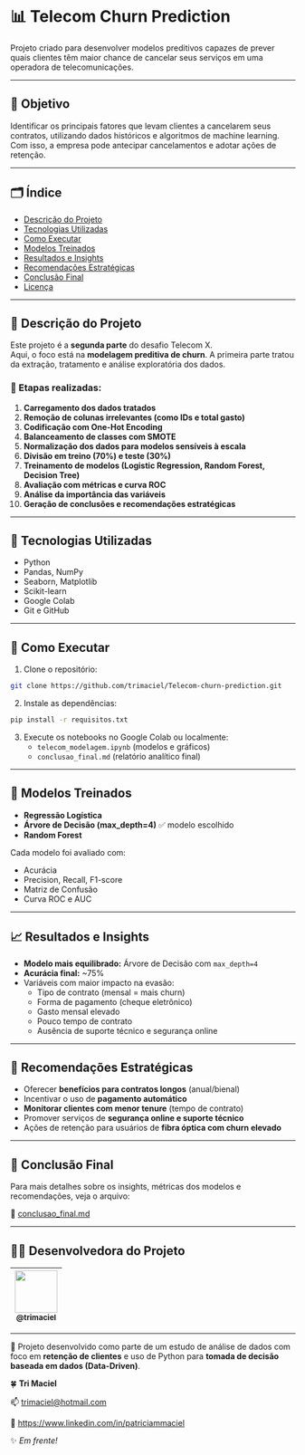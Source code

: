 # 📊 Telecom Churn Prediction

Projeto criado para desenvolver modelos preditivos capazes de prever quais clientes têm maior chance de cancelar seus serviços em uma operadora de telecomunicações.

---

## 🧠 Objetivo

Identificar os principais fatores que levam clientes a cancelarem seus contratos, utilizando dados históricos e algoritmos de machine learning. Com isso, a empresa pode antecipar cancelamentos e adotar ações de retenção.

---

## 🗂️ Índice

- [Descrição do Projeto](#descrição-do-projeto)
- [Tecnologias Utilizadas](#tecnologias-utilizadas)
- [Como Executar](#como-executar)
- [Modelos Treinados](#modelos-treinados)
- [Resultados e Insights](#resultados-e-insights)
- [Recomendações Estratégicas](#recomendações-estratégicas)
- [Conclusão Final](#conclusão-final)
- [Licença](#licença)

---

## 📝 Descrição do Projeto

Este projeto é a **segunda parte** do desafio Telecom X.  
Aqui, o foco está na **modelagem preditiva de churn**. A primeira parte tratou da extração, tratamento e análise exploratória dos dados.

### 🔁 Etapas realizadas:

1. **Carregamento dos dados tratados**
2. **Remoção de colunas irrelevantes (como IDs e total gasto)**
3. **Codificação com One-Hot Encoding**
4. **Balanceamento de classes com SMOTE**
5. **Normalização dos dados para modelos sensíveis à escala**
6. **Divisão em treino (70%) e teste (30%)**
7. **Treinamento de modelos (Logistic Regression, Random Forest, Decision Tree)**
8. **Avaliação com métricas e curva ROC**
9. **Análise da importância das variáveis**
10. **Geração de conclusões e recomendações estratégicas**

---

## 🚀 Tecnologias Utilizadas

- Python
- Pandas, NumPy
- Seaborn, Matplotlib
- Scikit-learn
- Google Colab
- Git e GitHub

---

## 🧪 Como Executar

1. Clone o repositório:
```bash
git clone https://github.com/trimaciel/Telecom-churn-prediction.git
```

2. Instale as dependências:
```bash
pip install -r requisitos.txt
```

3. Execute os notebooks no Google Colab ou localmente:
   - `telecom_modelagem.ipynb` (modelos e gráficos)
   - `conclusao_final.md` (relatório analítico final)

---

## 🤖 Modelos Treinados

- **Regressão Logística**
- **Árvore de Decisão (max_depth=4)** ✅ modelo escolhido
- **Random Forest**

Cada modelo foi avaliado com:
- Acurácia
- Precision, Recall, F1-score
- Matriz de Confusão
- Curva ROC e AUC

---

## 📈 Resultados e Insights

- **Modelo mais equilibrado:** Árvore de Decisão com `max_depth=4`
- **Acurácia final:** ~75%
- Variáveis com maior impacto na evasão:
  - Tipo de contrato (mensal = mais churn)
  - Forma de pagamento (cheque eletrônico)
  - Gasto mensal elevado
  - Pouco tempo de contrato
  - Ausência de suporte técnico e segurança online

---

## 🎯 Recomendações Estratégicas

- Oferecer **benefícios para contratos longos** (anual/bienal)
- Incentivar o uso de **pagamento automático**
- **Monitorar clientes com menor tenure** (tempo de contrato)
- Promover serviços de **segurança online e suporte técnico**
- Ações de retenção para usuários de **fibra óptica com churn elevado**

---

## 📄 Conclusão Final

Para mais detalhes sobre os insights, métricas dos modelos e recomendações, veja o arquivo:

📄 [conclusao_final.md](conclusao_final.md)


---

## 👨‍💻 Desenvolvedora do Projeto

| [<img src="https://avatars.githubusercontent.com/trimaciel" width=75><br><sub>@trimaciel</sub>](https://github.com/trimaciel) |
|:--:|


---

🧠 Projeto desenvolvido como parte de um estudo de análise de dados com foco em **retenção de clientes** e uso de Python para **tomada de decisão baseada em dados (Data-Driven)**.

🍀 **Tri Maciel**  

📫 trimaciel@hotmail.com 

🔗 https://www.linkedin.com/in/patriciammaciel

✨ *Em frente!* 



